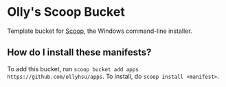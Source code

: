 # Olly's Scoop Bucket

Template bucket for [Scoop](https://scoop.sh), the Windows command-line installer.

How do I install these manifests?
---------------------------------

To add this bucket, run `scoop bucket add apps https://github.com/ollyhsu/apps`. To install, do `scoop install <manifest>`.
